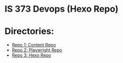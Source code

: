 # IS 373 Devops (Hexo Repo)


# Directories:
- [Repo 1: Content Repo](https://github.com/kl63/IS373)
- [Repo 2: Playwright Repo](https://github.com/sebastianlop23/is375_plr)
- [Repo 3: Hexo Repo](https://github.com/kl63/is373_project)



